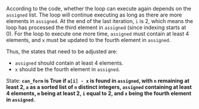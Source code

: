 According to the code, whether the loop can execute again depends on the `assigned` list. The loop will continue executing as long as there are more elements in `assigned`. At the end of the last iteration, `i` is 2, which means the loop has processed the third element in `assigned` (since indexing starts at 0). For the loop to execute one more time, `assigned` must contain at least 4 elements, and `x` must be updated to the fourth element in `assigned`.

Thus, the states that need to be adjusted are:
- `assigned` should contain at least 4 elements.
- `x` should be the fourth element in `assigned`.

State: **`can_form` is True if `a[i] - x` is found in `assigned`, with `n` remaining at least 2, `a` as a sorted list of `n` distinct integers, `assigned` containing at least 4 elements, `m` being at least 2, `i` equal to 2, and `x` being the fourth element in `assigned`.**